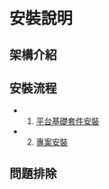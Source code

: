 # 安裝說明

## 架構介紹

## 安裝流程
* 1. [平台基礎套件安裝](INSTALL/PACKAGE/README)
* 2. [專案安裝](INSTALL/PROJECT/README)

## 問題排除